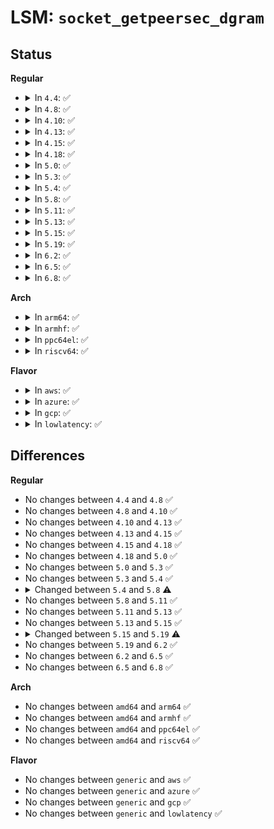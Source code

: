 # LSM: <code>socket_getpeersec_dgram</code>

## Status
<b>Regular</b>
<ul>
<li>
<details>
<summary>In <code>4.4</code>: ✅</summary>

```c
int security_socket_getpeersec_dgram(struct socket *sock, struct sk_buff *skb, u32 *secid);
```
</details>
</li>
<li>
<details>
<summary>In <code>4.8</code>: ✅</summary>

```c
int security_socket_getpeersec_dgram(struct socket *sock, struct sk_buff *skb, u32 *secid);
```
</details>
</li>
<li>
<details>
<summary>In <code>4.10</code>: ✅</summary>

```c
int security_socket_getpeersec_dgram(struct socket *sock, struct sk_buff *skb, u32 *secid);
```
</details>
</li>
<li>
<details>
<summary>In <code>4.13</code>: ✅</summary>

```c
int security_socket_getpeersec_dgram(struct socket *sock, struct sk_buff *skb, u32 *secid);
```
</details>
</li>
<li>
<details>
<summary>In <code>4.15</code>: ✅</summary>

```c
int security_socket_getpeersec_dgram(struct socket *sock, struct sk_buff *skb, u32 *secid);
```
</details>
</li>
<li>
<details>
<summary>In <code>4.18</code>: ✅</summary>

```c
int security_socket_getpeersec_dgram(struct socket *sock, struct sk_buff *skb, u32 *secid);
```
</details>
</li>
<li>
<details>
<summary>In <code>5.0</code>: ✅</summary>

```c
int security_socket_getpeersec_dgram(struct socket *sock, struct sk_buff *skb, u32 *secid);
```
</details>
</li>
<li>
<details>
<summary>In <code>5.3</code>: ✅</summary>

```c
int security_socket_getpeersec_dgram(struct socket *sock, struct sk_buff *skb, u32 *secid);
```
</details>
</li>
<li>
<details>
<summary>In <code>5.4</code>: ✅</summary>

```c
int security_socket_getpeersec_dgram(struct socket *sock, struct sk_buff *skb, u32 *secid);
```
</details>
</li>
<li>
<details>
<summary>In <code>5.8</code>: ✅</summary>

```c
int security_socket_getpeersec_dgram(struct socket *sock, struct sk_buff *skb, struct lsmblob *blob);
```
</details>
</li>
<li>
<details>
<summary>In <code>5.11</code>: ✅</summary>

```c
int security_socket_getpeersec_dgram(struct socket *sock, struct sk_buff *skb, struct lsmblob *blob);
```
</details>
</li>
<li>
<details>
<summary>In <code>5.13</code>: ✅</summary>

```c
int security_socket_getpeersec_dgram(struct socket *sock, struct sk_buff *skb, struct lsmblob *blob);
```
</details>
</li>
<li>
<details>
<summary>In <code>5.15</code>: ✅</summary>

```c
int security_socket_getpeersec_dgram(struct socket *sock, struct sk_buff *skb, struct lsmblob *blob);
```
</details>
</li>
<li>
<details>
<summary>In <code>5.19</code>: ✅</summary>

```c
int security_socket_getpeersec_dgram(struct socket *sock, struct sk_buff *skb, u32 *secid);
```
</details>
</li>
<li>
<details>
<summary>In <code>6.2</code>: ✅</summary>

```c
int security_socket_getpeersec_dgram(struct socket *sock, struct sk_buff *skb, u32 *secid);
```
</details>
</li>
<li>
<details>
<summary>In <code>6.5</code>: ✅</summary>

```c
int security_socket_getpeersec_dgram(struct socket *sock, struct sk_buff *skb, u32 *secid);
```
</details>
</li>
<li>
<details>
<summary>In <code>6.8</code>: ✅</summary>

```c
int security_socket_getpeersec_dgram(struct socket *sock, struct sk_buff *skb, u32 *secid);
```
</details>
</li>
</ul>
<b>Arch</b>
<ul>
<li>
<details>
<summary>In <code>arm64</code>: ✅</summary>

```c
int security_socket_getpeersec_dgram(struct socket *sock, struct sk_buff *skb, u32 *secid);
```
</details>
</li>
<li>
<details>
<summary>In <code>armhf</code>: ✅</summary>

```c
int security_socket_getpeersec_dgram(struct socket *sock, struct sk_buff *skb, u32 *secid);
```
</details>
</li>
<li>
<details>
<summary>In <code>ppc64el</code>: ✅</summary>

```c
int security_socket_getpeersec_dgram(struct socket *sock, struct sk_buff *skb, u32 *secid);
```
</details>
</li>
<li>
<details>
<summary>In <code>riscv64</code>: ✅</summary>

```c
int security_socket_getpeersec_dgram(struct socket *sock, struct sk_buff *skb, u32 *secid);
```
</details>
</li>
</ul>
<b>Flavor</b>
<ul>
<li>
<details>
<summary>In <code>aws</code>: ✅</summary>

```c
int security_socket_getpeersec_dgram(struct socket *sock, struct sk_buff *skb, u32 *secid);
```
</details>
</li>
<li>
<details>
<summary>In <code>azure</code>: ✅</summary>

```c
int security_socket_getpeersec_dgram(struct socket *sock, struct sk_buff *skb, u32 *secid);
```
</details>
</li>
<li>
<details>
<summary>In <code>gcp</code>: ✅</summary>

```c
int security_socket_getpeersec_dgram(struct socket *sock, struct sk_buff *skb, u32 *secid);
```
</details>
</li>
<li>
<details>
<summary>In <code>lowlatency</code>: ✅</summary>

```c
int security_socket_getpeersec_dgram(struct socket *sock, struct sk_buff *skb, u32 *secid);
```
</details>
</li>
</ul>

## Differences
<b>Regular</b>
<ul>
<li>
No changes between <code>4.4</code> and <code>4.8</code> ✅
</li>
<li>
No changes between <code>4.8</code> and <code>4.10</code> ✅
</li>
<li>
No changes between <code>4.10</code> and <code>4.13</code> ✅
</li>
<li>
No changes between <code>4.13</code> and <code>4.15</code> ✅
</li>
<li>
No changes between <code>4.15</code> and <code>4.18</code> ✅
</li>
<li>
No changes between <code>4.18</code> and <code>5.0</code> ✅
</li>
<li>
No changes between <code>5.0</code> and <code>5.3</code> ✅
</li>
<li>
No changes between <code>5.3</code> and <code>5.4</code> ✅
</li>
<li>
<details>
<summary>Changed between <code>5.4</code> and <code>5.8</code> ⚠️</summary>
<ul>
<li>
<b>Param added. </b>
<code>struct lsmblob *blob</code>
</li>
<li>
<b>Param removed. </b>
<code>u32 *secid</code>
</li>
</ul>
</details>
</li>
<li>
No changes between <code>5.8</code> and <code>5.11</code> ✅
</li>
<li>
No changes between <code>5.11</code> and <code>5.13</code> ✅
</li>
<li>
No changes between <code>5.13</code> and <code>5.15</code> ✅
</li>
<li>
<details>
<summary>Changed between <code>5.15</code> and <code>5.19</code> ⚠️</summary>
<ul>
<li>
<b>Param added. </b>
<code>u32 *secid</code>
</li>
<li>
<b>Param removed. </b>
<code>struct lsmblob *blob</code>
</li>
</ul>
</details>
</li>
<li>
No changes between <code>5.19</code> and <code>6.2</code> ✅
</li>
<li>
No changes between <code>6.2</code> and <code>6.5</code> ✅
</li>
<li>
No changes between <code>6.5</code> and <code>6.8</code> ✅
</li>
</ul>
<b>Arch</b>
<ul>
<li>
No changes between <code>amd64</code> and <code>arm64</code> ✅
</li>
<li>
No changes between <code>amd64</code> and <code>armhf</code> ✅
</li>
<li>
No changes between <code>amd64</code> and <code>ppc64el</code> ✅
</li>
<li>
No changes between <code>amd64</code> and <code>riscv64</code> ✅
</li>
</ul>
<b>Flavor</b>
<ul>
<li>
No changes between <code>generic</code> and <code>aws</code> ✅
</li>
<li>
No changes between <code>generic</code> and <code>azure</code> ✅
</li>
<li>
No changes between <code>generic</code> and <code>gcp</code> ✅
</li>
<li>
No changes between <code>generic</code> and <code>lowlatency</code> ✅
</li>
</ul>

